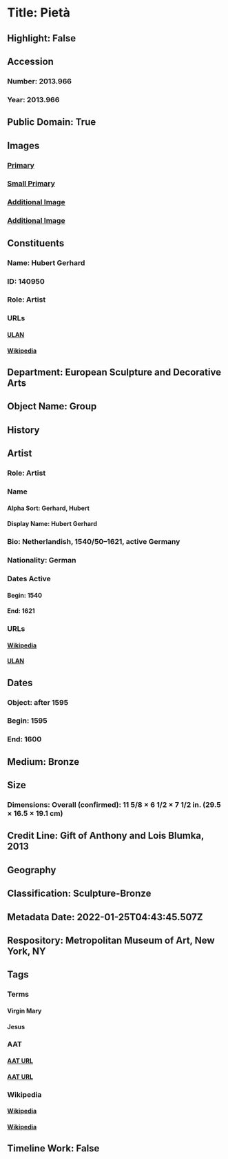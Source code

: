 # Title: Pietà
## Highlight: False
## Accession
### Number: 2013.966
### Year: 2013.966
## Public Domain: True
## Images
### [Primary](https://images.metmuseum.org/CRDImages/es/original/DP-12252-011.jpg)
### [Small Primary](https://images.metmuseum.org/CRDImages/es/web-large/DP-12252-011.jpg)
### [Additional Image](https://images.metmuseum.org/CRDImages/es/original/DP-12252-012.jpg)
### [Additional Image](https://images.metmuseum.org/CRDImages/es/original/DP-12252-013.jpg)
## Constituents
### Name: Hubert Gerhard
### ID: 140950
### Role: Artist
### URLs
#### [ULAN](http://vocab.getty.edu/page/ulan/500016667)
#### [Wikipedia](https://www.wikidata.org/wiki/Q316824)
## Department: European Sculpture and Decorative Arts
## Object Name: Group
## History
## Artist
### Role: Artist
### Name
#### Alpha Sort: Gerhard, Hubert
#### Display Name: Hubert Gerhard
### Bio: Netherlandish, 1540/50–1621, active Germany
### Nationality: German
### Dates Active
#### Begin: 1540
#### End: 1621
### URLs
#### [Wikipedia](https://www.wikidata.org/wiki/Q316824)
#### [ULAN](http://vocab.getty.edu/page/ulan/500016667)
## Dates
### Object: after 1595
### Begin: 1595
### End: 1600
## Medium: Bronze
## Size
### Dimensions: Overall (confirmed): 11 5/8 × 6 1/2 × 7 1/2 in. (29.5 × 16.5 × 19.1 cm)
## Credit Line: Gift of Anthony and Lois Blumka, 2013
## Geography
## Classification: Sculpture-Bronze
## Metadata Date: 2022-01-25T04:43:45.507Z
## Respository: Metropolitan Museum of Art, New York, NY
## Tags
### Terms
#### Virgin Mary
#### Jesus
### AAT
#### [AAT URL](http://vocab.getty.edu/page/ia/901000032)
#### [AAT URL](http://vocab.getty.edu/page/ia/901000087)
### Wikipedia
#### [Wikipedia]()
#### [Wikipedia]()
## Timeline Work: False